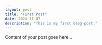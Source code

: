 ```yaml
---
layout: post
title: "First Post"
date: 2024-11-07
description: "This is my first blog post."
---
```


Content of your post goes here...
